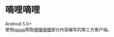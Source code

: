 # 嘀哩嘀哩  
Android 5.0+  
使用[jsoup](https://github.com/jhy/jsoup)爬取[嘀哩嘀哩](http://www.dilidili.wang/)部分内容编写的第三方客户端。
